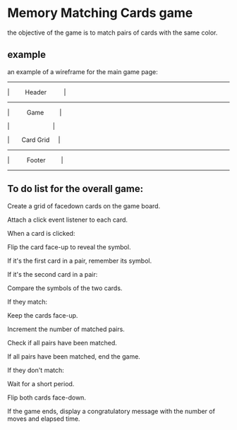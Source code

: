 # Memory Matching Cards game

the objective of the game is to match pairs of cards with the same color.

## example

an example of a wireframe for the main game page:

---

|         Header          |

---

|          Game         |

|                         |

|       Card Grid     |

---

|          Footer         |

---

## To do list for the overall game:

Create a grid of facedown cards on the game board.

Attach a click event listener to each card.

When a card is clicked:

Flip the card face-up to reveal the symbol.

If it's the first card in a pair, remember its symbol.

If it's the second card in a pair:

Compare the symbols of the two cards.

If they match:

Keep the cards face-up.

Increment the number of matched pairs.

Check if all pairs have been matched.

If all pairs have been matched, end the game.

If they don't match:

Wait for a short period.

Flip both cards face-down.

If the game ends, display a congratulatory message with the number of moves and elapsed time.

